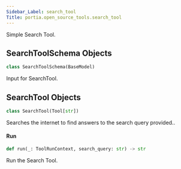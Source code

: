 ```yaml
---
Sidebar_Label: search_tool
Title: portia.open_source_tools.search_tool
---
```


Simple Search Tool.

## SearchToolSchema Objects

```python
class SearchToolSchema(BaseModel)
```

Input for SearchTool.

## SearchTool Objects

```python
class SearchTool(Tool[str])
```

Searches the internet to find answers to the search query provided..

#### Run

```python
def run(_: ToolRunContext, search_query: str) -> str
```

Run the Search Tool.

